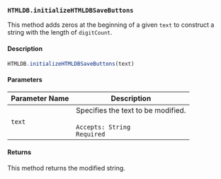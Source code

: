 ### `HTMLDB.initializeHTMLDBSaveButtons`

This method adds zeros at the beginning of a given `text` to construct a string with the length of `digitCount`.

#### Description

```javascript
HTMLDB.initializeHTMLDBSaveButtons(text)
```

#### Parameters

| Parameter Name             | Description                               |
| -------------------------- | ----------------------------------------- |
| `text` | Specifies the text to be modified.<br><br>`Accepts: String`<br>`Required` |

#### Returns

This method returns the modified string.
